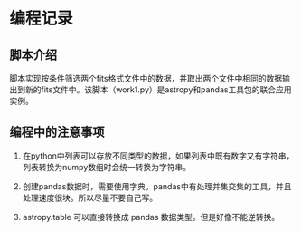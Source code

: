 # 编程记录

## 脚本介绍

脚本实现按条件筛选两个fits格式文件中的数据，并取出两个文件中相同的数据输出到新的fits文件中。该脚本（work1.py）是astropy和pandas工具包的联合应用实例。

## 编程中的注意事项

1. 在python中列表可以存放不同类型的数据，如果列表中既有数字又有字符串，列表转换为numpy数组时会统一转换为字符串。

2. 创建pandas数据时，需要使用字典。pandas中有处理并集交集的工具，并且处理速度很块。所以尽量不要自己写。

3. astropy.table 可以直接转换成 pandas 数据类型。但是好像不能逆转换。




